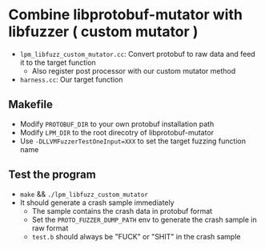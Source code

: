 # Combine libprotobuf-mutator with libfuzzer ( custom mutator )

* `lpm_libfuzz_custom_mutator.cc`: Convert protobuf to raw data and feed it to the target function  
    - Also register post processor with our custom mutator method
* `harness.cc`: Our target function  

## Makefile

* Modify `PROTOBUF_DIR` to your own protobuf installation path  
* Modify `LPM_DIR` to the root direcotry of libprotobuf-mutator  
* Use `-DLLVMFuzzerTestOneInput=XXX` to set the target fuzzing function name

## Test the program  

* `make` && `./lpm_libfuzz_custom_mutator`
* It should generate a crash sample immediately  
    * The sample contains the crash data in protobuf format  
    * Set the `PROTO_FUZZER_DUMP_PATH` env to generate the crash sample in raw format  
    * `test.b` should always be "FUCK" or "SHIT" in the crash sample

